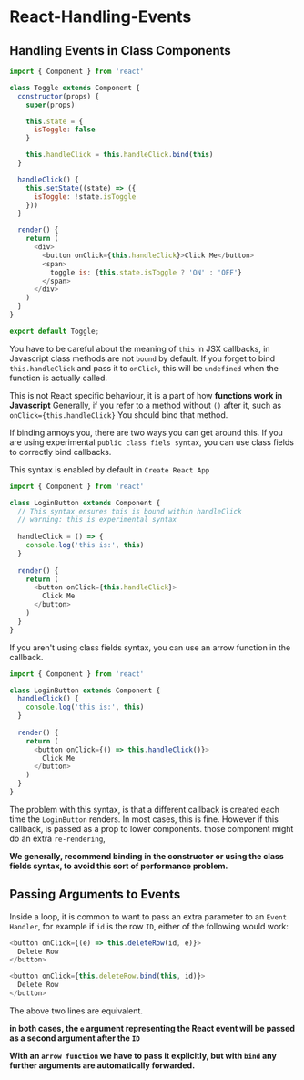 # React-Handling-Events

## Handling Events in Class Components

```js
import { Component } from 'react'

class Toggle extends Component {
  constructor(props) {
    super(props)

    this.state = {
      isToggle: false
    }

    this.handleClick = this.handleClick.bind(this)
  }

  handleClick() {
    this.setState((state) => ({
      isToggle: !state.isToggle
    }))
  }

  render() {
    return (
      <div>
        <button onClick={this.handleClick}>Click Me</button>
        <span>
          toggle is: {this.state.isToggle ? 'ON' : 'OFF'}
        </span>
      </div>
    )
  }
}

export default Toggle;
```

You have to be careful about the meaning of `this` in JSX callbacks, in Javascript class methods are not `bound` by default. If you forget to bind `this.handleClick` and pass it to `onClick`, this will be `undefined` when the function is actually called.

This is not React specific behaviour, it is a part of how **functions work in Javascript** Generally, if you refer to a method without `()` after it, such as `onClick={this.handleClick}` You should bind that method.

If binding annoys you, there are two ways you can get around this. If you are using experimental `public class fiels syntax`, you can use class fields to correctly bind callbacks.

This syntax is enabled by default in `Create React App`

```js
import { Component } from 'react'

class LoginButton extends Component {
  // This syntax ensures this is bound within handleClick
  // warning: this is experimental syntax
  
  handleClick = () => {
    console.log('this is:', this)
  }
  
  render() {
    return (
      <button onClick={this.handleClick}>
        Click Me
      </button>
    )
  }
}
```

If you aren't using class fields syntax, you can use an arrow function in the callback.

```js
import { Component } from 'react'

class LoginButton extends Component {
  handleClick() {
    console.log('this is:', this)
  }
  
  render() {
    return (
      <button onClick={() => this.handleClick()}>
        Click Me
      </button>
    )
  }
}
```

The problem with this syntax, is that a different callback is created each time the `LoginButton` renders. In most cases, this is fine. However if this callback, is passed as a prop to lower components. those component might do an extra `re-rendering`, 

**We generally, recommend binding in the constructor or using the class fields syntax, to avoid this sort of performance problem.**


## Passing Arguments to Events

Inside a loop, it is common to want to pass an extra parameter to an `Event Handler`, for example if `id` is the row `ID`, either of the following would work:

```js
<button onClick={(e) => this.deleteRow(id, e)}>
  Delete Row
</button>

<button onClick={this.deleteRow.bind(this, id)}>
  Delete Row
</button>
```

The above two lines are equivalent.

**in both cases, the `e` argument representing the React event will be passed as a second argument after the `ID`**

**With an `arrow function` we have to pass it explicitly, but with `bind` any further arguments are automatically forwarded.**
